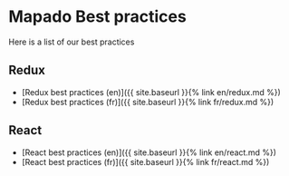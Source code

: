 Mapado Best practices
==============

Here is a list of our best practices

## Redux

  * [Redux best practices (en)]({{ site.baseurl }}{% link en/redux.md %})
  * [Redux best practices (fr)]({{ site.baseurl }}{% link fr/redux.md %})

## React

  * [React best practices (en)]({{ site.baseurl }}{% link en/react.md %})
  * [React best practices (fr)]({{ site.baseurl }}{% link fr/react.md %})

